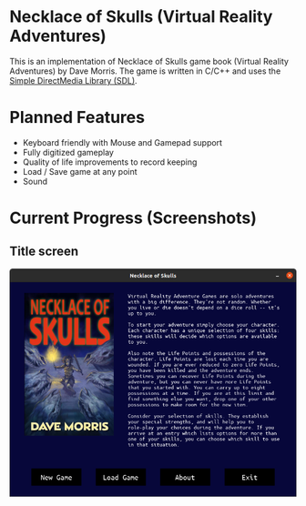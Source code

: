 # Necklace of Skulls (Virtual Reality Adventures)

This is an implementation of Necklace of Skulls game book (Virtual Reality Adventures) by Dave Morris. The game is written in C/C++ and uses the [Simple DirectMedia Library (SDL)](https://www.libsdl.org/).

# Planned Features

- Keyboard friendly with Mouse and Gamepad support
- Fully digitized gameplay
- Quality of life improvements to record keeping
- Load / Save game at any point
- Sound

# Current Progress (Screenshots)

## Title screen

![Title Screen](/screenshots/title-screen.png)
